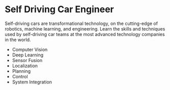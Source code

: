 # Self Driving Car Engineer

Self-driving cars are transformational technology, on the cutting-edge of robotics, machine learning, and engineering. Learn the skills and techniques used by self-driving car teams at the most advanced technology companies in the world.

- Computer Vision
- Deep Learning
- Sensor Fusion
- Localization
- Planning
- Control
- System Integration
